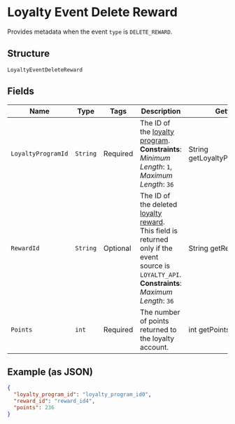 
# Loyalty Event Delete Reward

Provides metadata when the event `type` is `DELETE_REWARD`.

## Structure

`LoyaltyEventDeleteReward`

## Fields

| Name | Type | Tags | Description | Getter |
|  --- | --- | --- | --- | --- |
| `LoyaltyProgramId` | `String` | Required | The ID of the [loyalty program](../../doc/models/loyalty-program.md).<br>**Constraints**: *Minimum Length*: `1`, *Maximum Length*: `36` | String getLoyaltyProgramId() |
| `RewardId` | `String` | Optional | The ID of the deleted [loyalty reward](../../doc/models/loyalty-reward.md).<br>This field is returned only if the event source is `LOYALTY_API`.<br>**Constraints**: *Maximum Length*: `36` | String getRewardId() |
| `Points` | `int` | Required | The number of points returned to the loyalty account. | int getPoints() |

## Example (as JSON)

```json
{
  "loyalty_program_id": "loyalty_program_id0",
  "reward_id": "reward_id4",
  "points": 236
}
```

